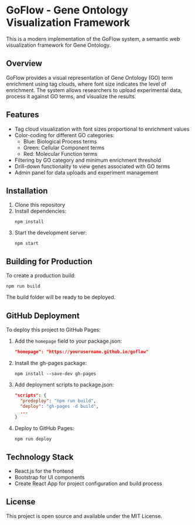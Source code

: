 # GoFlow - Gene Ontology Visualization Framework

This is a modern implementation of the GoFlow system, a semantic web visualization framework for Gene Ontology.

## Overview

GoFlow provides a visual representation of Gene Ontology (GO) term enrichment using tag clouds, where font size indicates the level of enrichment. The system allows researchers to upload experimental data, process it against GO terms, and visualize the results.

## Features

- Tag cloud visualization with font sizes proportional to enrichment values
- Color-coding for different GO categories:
  - Blue: Biological Process terms
  - Green: Cellular Component terms
  - Red: Molecular Function terms
- Filtering by GO category and minimum enrichment threshold
- Drill-down functionality to view genes associated with GO terms
- Admin panel for data uploads and experiment management

## Installation

1. Clone this repository
2. Install dependencies:
   ```
   npm install
   ```
3. Start the development server:
   ```
   npm start
   ```

## Building for Production

To create a production build:

```
npm run build
```

The build folder will be ready to be deployed.

## GitHub Deployment

To deploy this project to GitHub Pages:

1. Add the `homepage` field to your package.json:
   ```json
   "homepage": "https://yourusername.github.io/goflow"
   ```

2. Install the gh-pages package:
   ```
   npm install --save-dev gh-pages
   ```

3. Add deployment scripts to package.json:
   ```json
   "scripts": {
     "predeploy": "npm run build",
     "deploy": "gh-pages -d build",
     ...
   }
   ```

4. Deploy to GitHub Pages:
   ```
   npm run deploy
   ```

## Technology Stack

- React.js for the frontend
- Bootstrap for UI components
- Create React App for project configuration and build process

## License

This project is open source and available under the MIT License.
